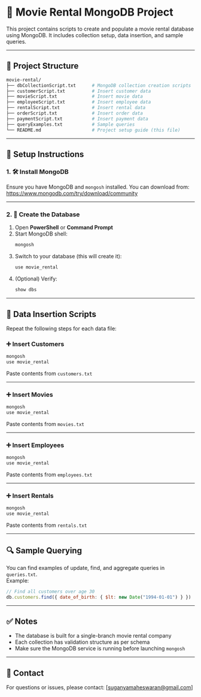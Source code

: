 # 🎦 Movie Rental MongoDB Project

This project contains scripts to create and populate a movie rental database using MongoDB. It includes collection setup, data insertion, and sample queries.

---

## 📁 Project Structure

```bash
movie-rental/
├── dbCollectionScript.txt      # MongoDB collection creation scripts
├── customerScript.txt          # Insert customer data
├── movieScript.txt             # Insert movie data
├── employeeScript.txt          # Insert employee data
├── rentalScript.txt            # Insert rental data
├── orderScript.txt             # Insert order data
├── paymentScript.txt           # Insert payment data
├── queryExamples.txt           # Sample queries
└── README.md                   # Project setup guide (this file)
```

---

## 🚀 Setup Instructions

### 1. 🛠 Install MongoDB
Ensure you have MongoDB and `mongosh` installed. You can download from:  
https://www.mongodb.com/try/download/community

---

### 2. 🔧 Create the Database

1. Open **PowerShell** or **Command Prompt**
2. Start MongoDB shell:
   ```bash
   mongosh
   ```
3. Switch to your database (this will create it):
   ```js
   use movie_rental
   ```
4. (Optional) Verify:
   ```js
   show dbs
   ```

---


## 🧾 Data Insertion Scripts

Repeat the following steps for each data file:

### ➕ Insert Customers
```bash
mongosh
use movie_rental
```
Paste contents from `customers.txt`

---

### ➕ Insert Movies
```bash
mongosh
use movie_rental
```
Paste contents from `movies.txt`

---

### ➕ Insert Employees
```bash
mongosh
use movie_rental
```
Paste contents from `employees.txt`

---

### ➕ Insert Rentals
```bash
mongosh
use movie_rental
```
Paste contents from `rentals.txt`

---


## 🔍 Sample Querying

You can find examples of update, find, and aggregate queries in `queries.txt`.  
Example:
```js
// Find all customers over age 30
db.customers.find({ date_of_birth: { $lt: new Date("1994-01-01") } })
```

---

## ✅ Notes

- The database is built for a single-branch movie rental company
- Each collection has validation structure as per schema
- Make sure the MongoDB service is running before launching `mongosh`

---

## 📧 Contact

For questions or issues, please contact: [suganyamaheswaran@gmail.com]
